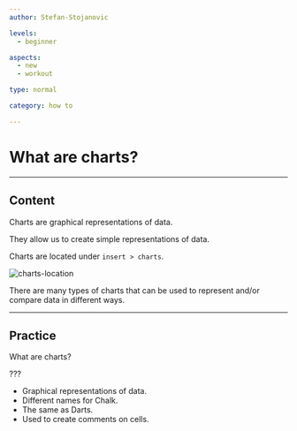 ```yaml
---
author: Stefan-Stojanovic

levels:
  - beginner

aspects:
  - new
  - workout

type: normal

category: how to

---
```


# What are charts?

---
## Content

Charts are graphical representations of data. 

They allow us to create simple representations of data.

Charts are located under `insert > charts`.

![charts-location](https://img.enkipro.com/55c3581cce980aa548b612e63dc2efab.png)

There are many types of charts that can be used to represent and/or compare data in different ways.

---

## Practice

What are charts?

???

* Graphical representations of data.
* Different names for Chalk.
* The same as Darts.
* Used to create comments on cells.
